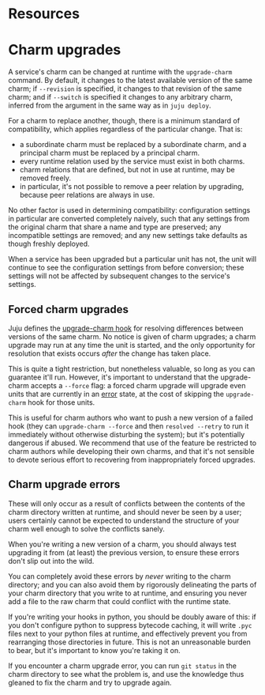 # Resources

# Charm upgrades

A service's charm can be changed at runtime with the `upgrade-charm` command. By
default, it changes to the latest available version of the same charm; if
`--revision` is specified, it changes to that revision of the same charm; and if
`--switch` is specified it changes to any arbitrary charm, inferred from the
argument in the same way as in `juju deploy`.

For a charm to replace another, though, there is a minimum standard of
compatibility, which applies regardless of the particular change. That is:

  - a subordinate charm must be replaced by a subordinate charm, and a principal charm must be replaced by a principal charm.
  - every runtime relation used by the service must exist in both charms.
  - charm relations that are defined, but not in use at runtime, may be removed freely.
  - in particular, it's not possible to remove a peer relation by upgrading, because peer relations are always in use.

No other factor is used in determining compatibility: configuration settings in
particular are converted completely naively, such that any settings from the
original charm that share a name and type are preserved; any incompatible
settings are removed; and any new settings take defaults as though freshly
deployed.

When a service has been upgraded but a particular unit has not, the unit will
continue to see the configuration settings from before conversion; these
settings will not be affected by subsequent changes to the service's settings.

## Forced charm upgrades

Juju defines the [upgrade-charm hook](authors-charm-hooks.html#upgrade-charm) for resolving
differences between versions of the same charm. No notice is given of charm
upgrades; a charm upgrade may run at any time the unit is started, and the only
opportunity for resolution that exists occurs *after* the change has taken
place.

This is quite a tight restriction, but nonetheless valuable, so long as you can
guarantee it'll run. However, it's important to understand that the upgrade-
charm accepts a `--force` flag: a forced charm upgrade will upgrade even units
that are currently in an [error](./authors-hook-errors.html) state, at the cost
of skipping the `upgrade-charm` hook for those units.

This is useful for charm authors who want to push a new version of a failed hook
(they can `upgrade-charm --force` and then `resolved --retry` to run it
immediately without otherwise disturbing the system); but it's potentially
dangerous if abused. We recommend that use of the feature be restricted to charm
authors while developing their own charms, and that it's not sensible to devote
serious effort to recovering from inappropriately forced upgrades.

## Charm upgrade errors

These will only occur as a result of conflicts between the contents of the charm
directory written at runtime, and should never be seen by a user; users
certainly cannot be expected to understand the structure of your charm well
enough to solve the conflicts sanely.

When you're writing a new version of a charm, you should always test upgrading
it from (at least) the previous version, to ensure these errors don't slip out
into the wild.

You can completely avoid these errors by _never_ writing to the charm directory;
and you can also avoid them by rigorously delineating the parts of your charm
directory that you write to at runtime, and ensuring you never add a file to the
raw charm that could conflict with the runtime state.

If you're writing your hooks in python, you should be doubly aware of this: if
you don't configure python to suppress bytecode caching, it will write `.pyc`
files next to your python files at runtime, and effectively prevent you from
rearranging those directories in future. This is not an unreasonable burden to
bear, but it's important to know you're taking it on.

If you encounter a charm upgrade error, you can run `git status` in the charm
directory to see what the problem is, and use the knowledge thus gleaned to fix
the charm and try to upgrade again.
